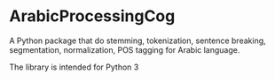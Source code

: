 # ArabicProcessingCog
A Python package that do stemming, tokenization, sentence breaking, segmentation, normalization, POS tagging for Arabic language.

The library is intended for Python 3